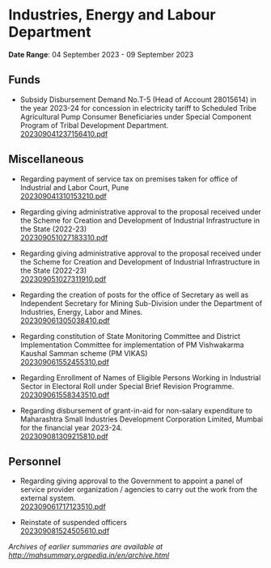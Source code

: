 # Industries, Energy and Labour Department

**Date Range**: 04 September 2023 - 09 September 2023


## Funds
- Subsidy Disbursement Demand No.T-5 (Head of Account 28015614) in the year 2023-24 for concession in electricity tariff to Scheduled Tribe Agricultural Pump Consumer Beneficiaries under Special Component Program of Tribal Development Department.\
  [202309041237156410.pdf](https://gr.maharashtra.gov.in/Site/Upload/Government%20Resolutions/English/202309041237156410.pdf)

## Miscellaneous
- Regarding payment of service tax on premises taken for office of Industrial and Labor Court, Pune\
  [202309041310153210.pdf](https://gr.maharashtra.gov.in/Site/Upload/Government%20Resolutions/English/202309041310153210.pdf)

- Regarding giving administrative approval to the proposal received under the Scheme for Creation and Development of Industrial Infrastructure in the State (2022-23)\
  [202309051027183310.pdf](https://gr.maharashtra.gov.in/Site/Upload/Government%20Resolutions/English/202309051027183310.pdf)

- Regarding giving administrative approval to the proposal received under the Scheme for Creation and Development of Industrial Infrastructure in the State (2022-23)\
  [202309051027311910.pdf](https://gr.maharashtra.gov.in/Site/Upload/Government%20Resolutions/English/202309051027311910.pdf)

- Regarding the creation of posts for the office of Secretary as well as Independent Secretary for Mining Sub-Division under the Department of Industries, Energy, Labor and Mines.\
  [202309061305038410.pdf](https://gr.maharashtra.gov.in/Site/Upload/Government%20Resolutions/English/202309061305038410.pdf)

- Regarding constitution of State Monitoring Committee and District Implementation Committee for implementation of PM Vishwakarma Kaushal Samman scheme (PM VIKAS)\
  [202309061552455310.pdf](https://gr.maharashtra.gov.in/Site/Upload/Government%20Resolutions/English/202309061552455310.pdf)

- Regarding Enrollment of Names of Eligible Persons Working in Industrial Sector in Electoral Roll under Special Brief Revision Programme.\
  [202309061558343510.pdf](https://gr.maharashtra.gov.in/Site/Upload/Government%20Resolutions/English/202309061558343510.pdf)

- Regarding disbursement of grant-in-aid for non-salary expenditure to Maharashtra Small Industries Development Corporation Limited, Mumbai for the financial year 2023-24.\
  [202309081309215810.pdf](https://gr.maharashtra.gov.in/Site/Upload/Government%20Resolutions/English/202309081309215810.pdf)

## Personnel
- Regarding giving approval to the Government to appoint a panel of service provider organization / agencies to carry out the work from the external system.\
  [202309061717123510.pdf](https://gr.maharashtra.gov.in/Site/Upload/Government%20Resolutions/English/202309061717123510.pdf)

- Reinstate of suspended officers\
  [202309081524505610.pdf](https://gr.maharashtra.gov.in/Site/Upload/Government%20Resolutions/English/202309081524505610.pdf)


*Archives of earlier summaries are available at http://mahsummary.orgpedia.in/en/archive.html*